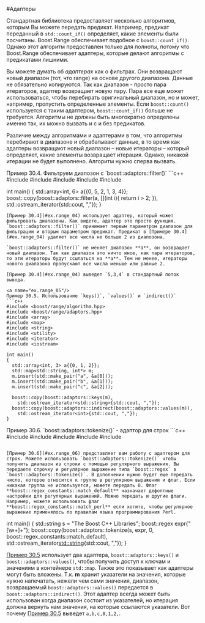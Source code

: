#Адаптеры

Стандартная библиотека предоставляет несколько алгоритмов, которым Вы можете передать предикат. Например, предикат переданный в `std::count_if()` определяет, какие элементы были посчитаны. Boost.Range обеспечивает подобное с `boost::count_if()`. Однако этот алгоритм предоставлен только для полноты, потому что Boost.Range обеспечивает адаптеры, которые делают алгоритмы с предикатами лишними.

Вы можете думать об *адаптерах* как о фильтрах. Они возвращают новый диапазон (тот, что range) на основе другого диапазона. Данные не обязательно копируются. Так как диапазон - просто пара итераторов, адаптер возвращает новую пару. Пара все еще может использоваться, чтобы перебирать оригинальный диапазон, но и может, например, пропустить определенные элементы. Если `boost::count()` используется с таким адаптером, `boost::count_if()` больше не требуется. Алгоритмы не должны быть многократно определены именно так, их можно вызвать и с и без предикатов.

Различие между алгоритмами и адаптерами в том, что алгоритмы перебирают в диапазоне и обрабатывают данные, в то время как адаптеры возвращают новый диапазон – новые итераторы – который определяет, какие элементы возвращает итерация. Однако, никакой итерации не будет выполнено. Алгоритм нужно сперва вызвать.

<a name="ex.range_04"/>
Пример 30.4. Фильтруем диапозон с `boost::adaptors::filter()`
```c++
#include <boost/range/algorithm.hpp>
#include <boost/range/adaptors.hpp>
#include <array>
#include <iterator>
#include <iostream>

int main()
{
  std::array<int, 6> a{{0, 5, 2, 1, 3, 4}};
  boost::copy(boost::adaptors::filter(a, [](int i){ return i > 2; }),
    std::ostream_iterator<int>{std::cout, ","});
}
```
[Пример 30.4](#ex.range_04) использует адаптер, который может фильтровать диапазоны. Как видете, адаптер это просто функция. `boost::adaptors::filter()` принимает первым параметром диапазон для фильтрации и вторым параметром предикат. Предикат в [Примере 30.4](#ex.range_04) удаляет все числа не больше 2 из диапозона.  

`boost::adaptors::filter()` не меняет диапозон **a**, он возвращает новый диапазон. Так как диапазон это ничто иное, как пара итераторов, то эти итераторы будут ссылаться на **a**. Тем не менее, итераторы нового диапазона пропускают все числа меньше или равные 2.

[Пример 30.4](#ex.range_04) выведет `5,3,4` в стандартный поток вывода.

<a name="ex.range_05"/>
Пример 30.5. Использование `keys()`, `values()` и `indirect()`
```c++
#include <boost/range/algorithm.hpp>
#include <boost/range/adaptors.hpp>
#include <array>
#include <map>
#include <string>
#include <utility>
#include <iterator>
#include <iostream>

int main()
{
  std::array<int, 3> a{{0, 1, 2}};
  std::map<std::string, int*> m;
  m.insert(std::make_pair("a", &a[0]));
  m.insert(std::make_pair("b", &a[1]));
  m.insert(std::make_pair("c", &a[2]));

  boost::copy(boost::adaptors::keys(m),
    std::ostream_iterator<std::string>{std::cout, ","});
  boost::copy(boost::adaptors::indirect(boost::adaptors::values(m)),
    std::ostream_iterator<int>{std::cout, ","});
}
```

[Пример 30.5](#ex.range_05) использует два адаптера, `boost::adaptors::keys()` и `boost::adaptors::values()`, чтобы получить доступ к ключам и значениям в контейнере `std::map`. Также это показывает как адаптеры могут быть вложены. Т.к. **m** хранит указатели на значения, которые нужно напечатать, нежели чем сами значения, диапазон, возвращаемый `boost::adaptors::values()` передается в `boost::adaptors::indirect()`. Этот адаптер всегда может быть использован когда диапазон состоит из указателей, но итерация должна вернуть нам значения, на которые ссылаются указатели. Вот почему [Пример 30.5](#ex.range_05) выведет `a,b,c,0,1,2,`.

<a name="ex.range_06"/>
Пример 30.6. `boost::adaptors::tokenize()` - адаптор для строк
```c++
#include <boost/range/algorithm.hpp>
#include <boost/range/adaptors.hpp>
#include <boost/regex.hpp>
#include <string>
#include <iostream>

int main()
{
  std::string s = "The Boost C++ Libraries";
  boost::regex expr{"[\\w+]+"};
  boost::copy(boost::adaptors::tokenize(s, expr, 0,
    boost::regex_constants::match_default),
    std::ostream_iterator<std::string>{std::cout, ","});
}
```

[Пример 30.6](#ex.range_06) представляет вам работу с адаптером для строк. Можете использовать `boost::adaptors::tokenize()` чтобы получить диапазон из строки с помощью регулярного выражения. Вы передаете строчку и регулярное выражение типа `boost::regex` в `boost::adaptors::tokenize()`. В дополнении нужно будет еще передать число, которое относится к группе в регулярном выражении и флаг. Если никакая группа не используется, можете передать 0. Флаг **boost::regex_constants::match_default** назначает дефолтные настройки для регулярных выражений. Можно передать и другие флаги. Например, можете использовать флаг **boost::regex_constants::match_perl** если хотите, чтобы регулярное выражение применялось по правилам языка программирования Perl. 

